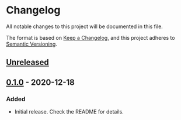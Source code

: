# Changelog
All notable changes to this project will be documented in this file.

The format is based on [Keep a Changelog](https://keepachangelog.com/en/1.0.0/),
and this project adheres to [Semantic Versioning](https://semver.org/spec/v2.0.0.html).

## [Unreleased]

## [0.1.0] - 2020-12-18
### Added
- Initial release. Check the README for details.

[Unreleased]: https://github.com/smoothie/manual-certbot/compare/0.1.0...HEAD
[0.1.0]: https://github.com/smoothie/manual-certbot/releases/tag/0.1.0
